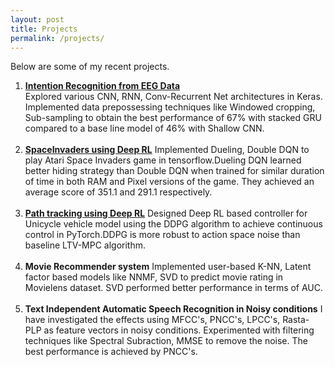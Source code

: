 ```yaml
---
layout: post
title: Projects
permalink: /projects/
---
```


Below are some of my recent projects.


1. [**Intention Recognition from EEG Data**](https://drive.google.com/file/d/1VMyxcNFLqI4_RjZq4eXUpDoOc6VcNL_0/view?usp=sharing)  
Explored various CNN, RNN, Conv-Recurrent Net architectures in Keras. Implemented data prepossessing techniques like Windowed cropping, Sub-sampling to obtain the best performance of 67% with stacked GRU compared to a base line model of 46% with Shallow CNN.<br/><br/>
2. [**SpaceInvaders using Deep RL**](https://drive.google.com/file/d/1LK7imLVNnEO9X33blALxWWLUqAv35E5i/view?usp=sharing) 
Implemented Dueling, Double DQN to play Atari Space Invaders game in tensorflow.Dueling DQN learned better hiding strategy than Double DQN when trained for similar duration of time in both RAM and Pixel versions of the game. They achieved an average score of 351.1 and 291.1 respectively.<br/><br/>
3. [**Path tracking using Deep RL**](https://drive.google.com/file/d/1UU8ObBYB7dyocAuKyLFRofEqxkdkyVye/view?usp=sharing) 
Designed Deep RL based controller for Unicycle vehicle model using the DDPG algorithm to achieve continuous control in PyTorch.DDPG is more robust to action space noise than baseline LTV-MPC algorithm.<br/><br/>
4. **Movie Recommender system**
Implemented user-based K-NN, Latent factor based models like NNMF, SVD to predict movie rating in Movielens dataset. SVD performed better performance in terms of AUC.<br/><br/>
5. **Text Independent Automatic Speech Recognition in Noisy conditions**
I have investigated the effects using MFCC's, PNCC's, LPCC's, Rasta-PLP as feature vectors in noisy conditions. Experimented with filtering techniques like Spectral Subraction, MMSE to remove the noise. The best performance is achieved by PNCC's.
<!---6. [**ADMM based Convex Denosing**]() ([code]())
-->
